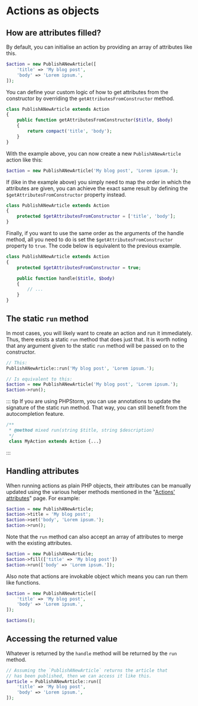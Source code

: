 # Actions as objects

## How are attributes filled?

By default, you can initialise an action by providing an array of attributes like this.

```php
$action = new PublishANewArticle([
    'title' => 'My blog post',
    'body' => 'Lorem ipsum.',
]);
```

You can define your custom logic of how to get attributes from the constructor by overriding the `getAttributesFromConstructor` method.

```php
class PublishANewArticle extends Action
{
    public function getAttributesFromConstructor($title, $body)
    {
        return compact('title', 'body');
    }
}
```

With the example above, you can now create a new `PublishANewArticle` action like this:

```php
$action = new PublishANewArticle('My blog post', 'Lorem ipsum.');
```

If (like in the example above) you simply need to map the order in which the attributes are given, you can achieve the exact same result by defining the `$getAttributesFromConstructor` property instead.

```php
class PublishANewArticle extends Action
{
    protected $getAttributesFromConstructor = ['title', 'body'];
}
```

Finally, if you want to use the same order as the arguments of the handle method, all you need to do is set the `$getAttributesFromConstructor` property to `true`. The code below is equivalent to the previous example.

```php
class PublishANewArticle extends Action
{
    protected $getAttributesFromConstructor = true;

    public function handle($title, $body)
    {
        // ...
    }
}
```

## The static `run` method

In most cases, you will likely want to create an action and run it immediately. Thus, there exists a static `run` method that does just that. It is worth noting that any argument given to the static `run` method will be passed on to the constructor.

```php
// This:
PublishANewArticle::run('My blog post', 'Lorem ipsum.');

// Is equivalent to this:
$action = new PublishANewArticle('My blog post', 'Lorem ipsum.');
$action->run();
```

::: tip
If you are using PHPStorm, you can use annotations to update the signature of the static run method. That way, you can still benefit from the autocompletion feature.

```php
/**
 * @method mixed run(string $title, string $description)
 */
 class MyAction extends Action {...}
```
:::

## Handling attributes

When running actions as plain PHP objects, their attributes can be manually updated using the various helper methods mentioned in the "[Actions' attributes](./actions-attributes.html)" page. For example:

```php
$action = new PublishANewArticle;
$action->title = 'My blog post';
$action->set('body', 'Lorem ipsum.');
$action->run();
```

Note that the `run` method can also accept an array of attributes to merge with the existing attributes.

```php
$action = new PublishANewArticle;
$action->fill(['title' => 'My blog post'])
$action->run(['body' => 'Lorem ipsum.']);
```

Also note that actions are invokable object which means you can run them like functions.

```php
$action = new PublishANewArticle([
    'title' => 'My blog post',
    'body' => 'Lorem ipsum.',
]);

$actions();
```

## Accessing the returned value

Whatever is returned by the `handle` method will be returned by the `run` method.

```php
// Assuming the `PublishANewArticle` returns the article that
// has been published, then we can access it like this.
$article = PublishANewArticle::run([
    'title' => 'My blog post',
    'body' => 'Lorem ipsum.',
]);
```
